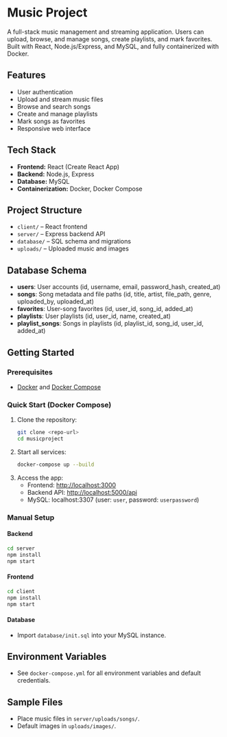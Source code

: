 # Music Project

A full-stack music management and streaming application. Users can upload, browse, and manage songs, create playlists, and mark favorites. Built with React, Node.js/Express, and MySQL, and fully containerized with Docker.

## Features

- User authentication
- Upload and stream music files
- Browse and search songs
- Create and manage playlists
- Mark songs as favorites
- Responsive web interface

## Tech Stack

- **Frontend:** React (Create React App)
- **Backend:** Node.js, Express
- **Database:** MySQL
- **Containerization:** Docker, Docker Compose

## Project Structure

- `client/` – React frontend
- `server/` – Express backend API
- `database/` – SQL schema and migrations
- `uploads/` – Uploaded music and images

## Database Schema

- **users**: User accounts (id, username, email, password_hash, created_at)
- **songs**: Song metadata and file paths (id, title, artist, file_path, genre, uploaded_by, uploaded_at)
- **favorites**: User-song favorites (id, user_id, song_id, added_at)
- **playlists**: User playlists (id, user_id, name, created_at)
- **playlist_songs**: Songs in playlists (id, playlist_id, song_id, user_id, added_at)

## Getting Started

### Prerequisites

- [Docker](https://www.docker.com/) and [Docker Compose](https://docs.docker.com/compose/)

### Quick Start (Docker Compose)

1. Clone the repository:
   ```sh
   git clone <repo-url>
   cd musicproject
   ```
2. Start all services:
   ```sh
   docker-compose up --build
   ```
3. Access the app:
   - Frontend: [http://localhost:3000](http://localhost:3000)
   - Backend API: [http://localhost:5000/api](http://localhost:5000/api)
   - MySQL: localhost:3307 (user: `user`, password: `userpassword`)

### Manual Setup

#### Backend

```sh
cd server
npm install
npm start
```

#### Frontend

```sh
cd client
npm install
npm start
```

#### Database

- Import `database/init.sql` into your MySQL instance.

## Environment Variables

- See `docker-compose.yml` for all environment variables and default credentials.

## Sample Files

- Place music files in `server/uploads/songs/`.
- Default images in `uploads/images/`.
